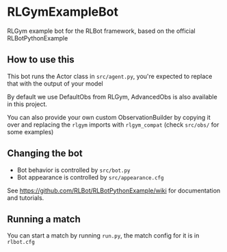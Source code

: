# RLGymExampleBot
RLGym example bot for the RLBot framework, based on the official RLBotPythonExample

## How to use this 

This bot runs the Actor class in `src/agent.py`, you're expected to replace that with the output of your model

By default we use DefaultObs from RLGym, AdvancedObs is also available in this project. 

You can also provide your own custom ObservationBuilder by copying it over and replacing the `rlgym` imports with `rlgym_compat` (check `src/obs/` for some examples)

## Changing the bot

- Bot behavior is controlled by `src/bot.py`
- Bot appearance is controlled by `src/appearance.cfg`

See https://github.com/RLBot/RLBotPythonExample/wiki for documentation and tutorials.

## Running a match

You can start a match by running `run.py`, the match config for it is in `rlbot.cfg`
